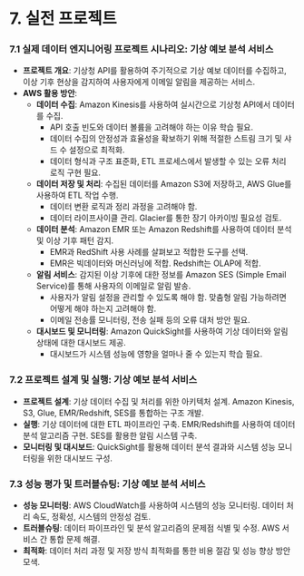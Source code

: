 # 7. 실전 프로젝트

### 7.1 실제 데이터 엔지니어링 프로젝트 시나리오: 기상 예보 분석 서비스
- **프로젝트 개요**: 기상청 API를 활용하여 주기적으로 기상 예보 데이터를 수집하고, 이상 기후 현상을 감지하여 사용자에게 이메일 알림을 제공하는 서비스.
- **AWS 활용 방안**:
  - **데이터 수집**: Amazon Kinesis를 사용하여 실시간으로 기상청 API에서 데이터를 수집.
    - API 호출 빈도와 데이터 볼륨을 고려해야 하는 이유 학습 필요. 
    - 데이터 수집의 안정성과 효율성을 확보하기 위해 적절한 스트림 크기 및 샤드 수 설정으로 최적화.
    - 데이터 형식과 구조 표준화, ETL 프로세스에서 발생할 수 있는 오류 처리 로직 구현 필요.
  - **데이터 저장 및 처리**: 수집된 데이터를 Amazon S3에 저장하고, AWS Glue를 사용하여 ETL 작업 수행.
    - 데이터 변환 로직과 정리 과정을 고려해야 함.
    - 데이터 라이프사이클 관리. Glacier를 통한 장기 아카이빙 필요성 검토.
  - **데이터 분석**: Amazon EMR 또는 Amazon Redshift를 사용하여 데이터 분석 및 이상 기후 패턴 감지.
    - EMR과 RedShift 사용 사례를 살펴보고 적합한 도구를 선택.
    - EMR은 빅데이터와 머신러닝에 적합. Redshift는 OLAP에 적합.
  - **알림 서비스**: 감지된 이상 기후에 대한 정보를 Amazon SES (Simple Email Service)를 통해 사용자의 이메일로 알림 발송.
    - 사용자가 알림 설정을 관리할 수 있도록 해야 함. 맞춤형 알림 가능하려면 어떻게 해야 하는지 고려해야 함.
    - 이메일 전송률 모니터링, 전송 실패 등의 오류 대처 방안 필요.
  - **대시보드 및 모니터링**: Amazon QuickSight를 사용하여 기상 데이터와 알림 상태에 대한 대시보드 제공.
    - 대시보드가 시스템 성능에 영향을 얼마나 줄 수 있는지 학습 필요.

### 7.2 프로젝트 설계 및 실행: 기상 예보 분석 서비스
- **프로젝트 설계**: 기상 데이터 수집 및 처리를 위한 아키텍처 설계. Amazon Kinesis, S3, Glue, EMR/Redshift, SES를 통합하는 구조 개발.
- **실행**: 기상 데이터에 대한 ETL 파이프라인 구축. EMR/Redshift를 사용하여 데이터 분석 알고리즘 구현. SES를 활용한 알림 시스템 구축.
- **모니터링 및 대시보드**: QuickSight를 활용해 데이터 분석 결과와 시스템 성능 모니터링을 위한 대시보드 구성.

### 7.3 성능 평가 및 트러블슈팅: 기상 예보 분석 서비스
- **성능 모니터링**: AWS CloudWatch를 사용하여 시스템의 성능 모니터링. 데이터 처리 속도, 정확성, 시스템의 안정성 검토.
- **트러블슈팅**: 데이터 파이프라인 및 분석 알고리즘의 문제점 식별 및 수정. AWS 서비스 간 통합 문제 해결.
- **최적화**: 데이터 처리 과정 및 저장 방식 최적화를 통한 비용 절감 및 성능 향상 방안 모색.